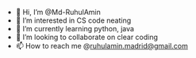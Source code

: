 - 👋 Hi, I’m @Md-RuhulAmin
- 👀 I’m interested in CS code neating
- 🌱 I’m currently learning python, java
- 💞️ I’m looking to collaborate on clear coding
- 📫 How to reach me @ruhulamin.madrid@gmail.com

<!---
Md-RuhulAmin/Md-RuhulAmin is a ✨ special ✨ repository because its `README.md` (this file) appears on your GitHub profile.
You can click the Preview link to take a look at your changes.
--->
